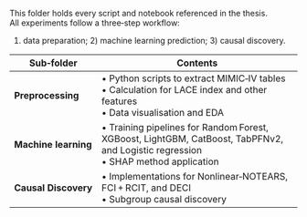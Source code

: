 This folder holds every script and notebook referenced in the thesis.  
All experiments follow a three‑step workflow:  
1) data preparation; 2) machine learning prediction; 3) causal discovery.

| Sub‑folder | Contents |
|------------|----------|
| **Preprocessing** | • Python scripts to extract MIMIC‑IV tables<br>• Calculation for LACE index and other features<br>• Data visualisation and EDA |
| **Machine learning** | • Training pipelines for Random Forest, XGBoost, LightGBM, CatBoost, TabPFNv2, and Logistic regression<br>• SHAP method application |
| **Causal Discovery** | • Implementations for Nonlinear‑NOTEARS, FCI + RCIT, and DECI<br>• Subgroup causal discovery |
